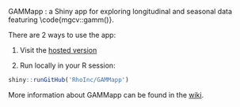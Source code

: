 GAMMapp : a Shiny app for exploring longitudinal and seasonal data featuring \code{mgcv::gamm()}.

There are 2 ways to use the app:

1. Visit the [hosted version](https://becca-krouse.shinyapps.io/GAMMapp/)

2. Run locally in your R session:

```r
shiny::runGitHub('RhoInc/GAMMapp')
```

More information about GAMMapp can be found in the [wiki](https://github.com/RhoInc/GAMMapp/wiki).  
